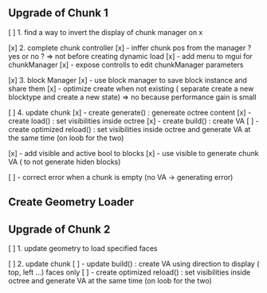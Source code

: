 ## Upgrade of Chunk 1
[ ] 1. find a way to invert the display of chunk manager on x 

[x] 2. complete chunk controller
[x] 	- inffer chunk pos from the manager ? yes or no ? => not before creating dynamic load
[x] 	- add menu to mgui for chunkManager
[x] 	- expose controlls to edit chunkManager parameters

[x] 3. block Manager
[x]	- use block manager to save block instance and share them
[x]	- optimize create when not existing ( separate create a new blocktype and create a new state) => no because performance gain is small

[ ] 4. update chunk
[x] - create generate() : genereate octree content
[x] - create load()     : set visibilities inside octree
[x] - create build()    : create VA
[ ] - create optimized reload()     : set visibilities inside octree and generate VA at the same time (on loob for the two)

[x]	- add visible and active bool to blocks
[x]	- use visible to generate chunk VA ( to not generate hiden blocks)

[ ] - correct error when a chunk is empty (no VA -> generating error)

## Create Geometry Loader

## Upgrade of Chunk 2
[ ] 1. update geometry to load specified faces 

[ ] 2. update chunk
[ ] - update build()    : create VA using direction to display ( top, left ...) faces only
[ ] - create optimized reload()     : set visibilities inside octree and generate VA at the same time (on loob for the two)
